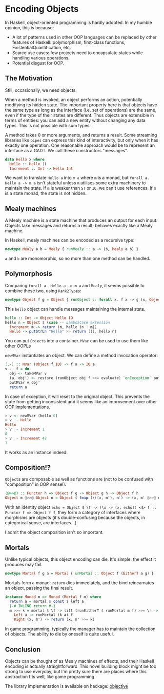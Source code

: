 # Encoding Objects

In Haskell, object-oriented programming is hardly adopted. In my humble opinion, this is because:

* A lot of patterns used in other OOP languages can be replaced by other features of Haskell: polymorphism, first-class functions, ExistentialQuantification, etc.
* Scarce use cases: few projects need to encapsulate states while handling various operations.
* Potential disgust for OOP.

The Motivation
----

Still, occasionally, we need objects.

When a method is invoked, an object performs an action, potentially modifying its hidden state.
The important property here is that objects have the same type as long as the interface (i.e. set of operations) are the same, even if the type of their states are different. Thus objects are extensible in terms of entities: you can add a new entity without changing any data types. This is not possible with sum types.

A method takes 0 or more arguments, and returns a result. Some streaming libraries like `pipes` can express this kind of interactivity, but only when it has exactly one operation. One reasonable approach would be to represent an interface as a GADT. We call these constructors "messages".

```haskell
data Hello x where
  Hello :: Hello ()
  Increment :: Int -> Hello Int
```

We want to translate `Hello a` into `m a` where `m` is a monad, but `forall a. Hello a -> m a` isn't stateful unless `m` utilises some extra machinery to maintain the state.
If `m` is weaker than `ST` or `IO`, we can't use references. If `m` is a state monad, the state is not hidden.

Mealy machines
----

A Mealy machine is a state machine that produces an output for each input. Objects take messages and returns a result; behaves exactly like a Mealy machine.

In Haskell, mealy machines can be encoded as a recursive type:

```haskell
newtype Mealy a b = Mealy { runMealy :: a -> (b, Mealy a b) }
```

`a` and `b` are monomorphic, so no more than one method can be handled.

Polymorphosis
----

Comparing `forall a. Hello a -> m a` and `Mealy`, it seems possible to combine these two, using `Rank2Types`:

```haskell
newtype Object f g = Object { runObject :: forall x. f x -> g (x, Object f g) }
```

This `hello` object can handle messages maintaining the internal state.

```haskell
hello :: Int -> Object Hello IO
hello n = Object $ \case -- LambdaCase extension
  Increment m -> return (n, hello (n + m))
  Hello -> putStrLn "Hello" >> return ((), hello n)
```

You can put `Object`s into a container. `MVar` can be used to use them like other OOPLs

`newMVar` instantiates an object. We can define a method invocation operator:

```haskell
(.-) :: MVar (Object f IO) -> f a -> IO a
v .- f = do
  obj <- takeMVar v
  (a, obj') <- restore (runObject obj f >>= evaluate) `onException` putMVar v obj
  putMVar v obj'
  return a
```

In case of exception, it will reset to the original object. This prevents the state from getting inconsistent and it seems like an improvement over other OOP implementations.

```haskell
> v <- newMVar (hello 0)
> v .- Hello
Hello
> v .- Increment 1
0
> v .- Increment 42
1
```

It works as an instance indeed.

Composition!?
----

`Object`s are composable as well as functions are (not to be confused with "composition" in OOP sense!).

```haskell
(@>>@) :: Functor h => Object f g -> Object g h -> Object f h
Object m @>>@ Object n = Object $ fmap (\((x, m'), n') -> (x, m' @>>@ n')) . n . m
```

With an identity object `echo = Object $ \f -> (\x -> (x, echo)) <$> f :: Functor f => Object f f`, they form a category of interfaces where morphisms are objects (it's double-confusing because the objects, in categorical sense, are interfaces...).

I admit the object composition isn't so important.

Mortals
----
Unlike typical objects, this object encoding can die. It's simple: the effect it produces may fail.

```haskell
newtype Mortal f g a = Mortal { unMortal :: Object f (EitherT a g) }
```

Mortals form a monad: `return` dies immediately, and the bind reincarnates an object, passing the final result.

```haskell
instance Monad m => Monad (Mortal f m) where
  return a = mortal $ const $ left a
  {-# INLINE return #-}
  m >>= k = mortal $ \f -> lift (runEitherT $ runMortal m f) >>= \r -> case r of
    Left a -> runMortal (k a) f
    Right (x, m') -> return (x, m' >>= k)
```

In game programming, typically the manager has to maintain the collection of objects. The ability to die by oneself is quite useful.

Conclusion
----

Objects can be thought of as Mealy machines of effects, and their Haskell encoding is actually straightforward. This novel building block might be too strong to use everyday, but I'm pretty sure there are places where this abstraction fits well, like game programming.

The library implementation is available on hackage: [objective](https://hackage.haskell.org/package/objective)